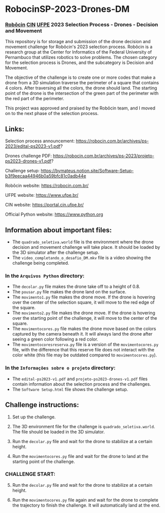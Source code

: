 # RobocinSP-2023-Drones-DM
### [Robôcin](https://robocin.com.br/) [CIN](https://portal.cin.ufpe.br/) [UFPE](https://www.ufpe.br/) 2023 Selection Process - Drones - Decision and Movement

This repository is for storage and submission of the drone decision and movement challenge for Robôcin's 2023 selection process. Robôcin is a research group at the Center for Informatics of the Federal University of Pernambuco that utilizes robotics to solve problems. The chosen category for the selection process is Drones, and the subcategory is Decision and Movement.

The objective of the challenge is to create one or more codes that make a drone from a 3D simulation traverse the perimeter of a square that contains 4 colors. After traversing all the colors, the drone should land. The starting point of the drone is the intersection of the green part of the perimeter with the red part of the perimeter.

This project was approved and praised by the Robôcin team, and I moved on to the next phase of the selection process.

## Links:

Selection process announcement: https://robocin.com.br/archives/ps-2023/edital-ps2023-v1.pdf?

Drones challenge PDF: https://robocin.com.br/archives/ps-2023/projeto-ps2023-drones-v1.pdf?

Challenge setup: https://bymateus.notion.site/Software-Setup-b3f9eecaa44946b0a59bfc81c0adb44e

Robôcin website: https://robocin.com.br/

UFPE website: https://www.ufpe.br/

CIN website: https://portal.cin.ufpe.br/

Official Python website: https://www.python.org

## Information about important files:

- The `quadrado_seletiva.world` file is the environment where the drone decision and movement challenge will take place. It should be loaded by the 3D simulator after the challenge setup.
- The `video_completando_o_desafio_DM.mkv` file is a video showing the challenge being completed.

### In the `Arquivos Python` directory:

- The `decolar.py` file makes the drone take off to a height of 0.8.
- The `pousar.py` file makes the drone land on the surface.
- The `movimento1.py` file makes the drone move. If the drone is hovering over the center of the selection square, it will move to the red edge of the square.
- The `movimento2.py` file makes the drone move. If the drone is hovering over the starting point of the challenge, it will move to the center of the square.
- The `movimentocores.py` file makes the drone move based on the colors captured by the camera beneath it. It will always land the drone after seeing a green color following a red color.
- The `movimentocoresreserva.py` file is a version of the `movimentocores.py` file, with the difference that this reserve file does not interact with the color white (this file may be outdated compared to `movimentocores.py`).

### In the `Informações sobre o projeto` directory:

- The `edital-ps2023-v1.pdf` and `projeto-ps2023-drones-v1.pdf` files contain information about the selection process and the challenges.
- The `Software Setup.html` file shows the challenge setup.

## Challenge instructions:

1. Set up the challenge.

2. The 3D environment file for the challenge is `quadrado_seletiva.world`. The file should be loaded in the 3D simulator.

3. Run the `decolar.py` file and wait for the drone to stabilize at a certain height.

4. Run the `movimentocores.py` file and wait for the drone to land at the starting point of the challenge.

### CHALLENGE START:

5. Run the `decolar.py` file and wait for the drone to stabilize at a certain height.

6. Run the `movimentocores.py` file again and wait for the drone to complete the trajectory to finish the challenge. It will automatically land at the end.

